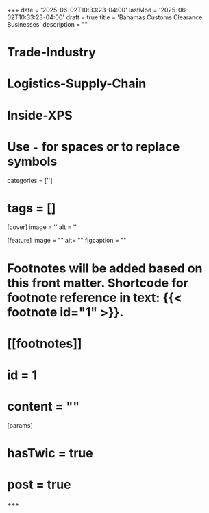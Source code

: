 +++
date = '2025-06-02T10:33:23-04:00'
lastMod = '2025-06-02T10:33:23-04:00'
draft = true
title = 'Bahamas Customs Clearance Businesses'
description = ""

# Trade-Industry
# Logistics-Supply-Chain
# Inside-XPS

# Use `-` for spaces or to replace symbols
categories = ['']
# tags = []


[cover]
  image = ''
  alt = ''


[feature]
  image = ""
  alt= ""
  figcaption = ""

# Footnotes will be added based on this front matter. Shortcode for footnote reference in text: {{< footnote id="1" >}}.

# [[footnotes]]
#   id = 1
#   content = ""


[params]
#  hasTwic = true
#  post = true

+++

